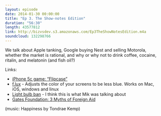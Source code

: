 ```yaml
---
layout: episode
date: 2014-01-30 00:00:00
title: "Ep 3. The Show-notes Edition"
duration: "56:30"
length: 43577812
link: http://bizvsdev.s3.amazonaws.com/Ep3TheShowNotesEdition.m4a
soundcloud: 132298766
---
```


We talk about Apple tanking, Google buying Nest and selling Motorola, whether the market is rational, and why or why not to drink coffee, cocaine, ritalin, and melatonin (and fish oil?)

Links:

- [iPhone 5c game: “Flipcase”](https://itunes.apple.com/us/app/flipcase/id712929884?mt=8)
- [f.lux](http://justgetflux.com) - Adjusts the color of your screens to be less blue. Works on Mac, iOS, windows and linux
- [Light bulb ban](http://www.tomsguide.com/us/light-bulb-guide-2014,review-1986.html) - I think this is what Mik was talking about
- [Gates Foundation: 3 Myths of Foreign Aid](http://annualletter.gatesfoundation.org/#section=home)

(music: Happiness by Tondrae Kemp)